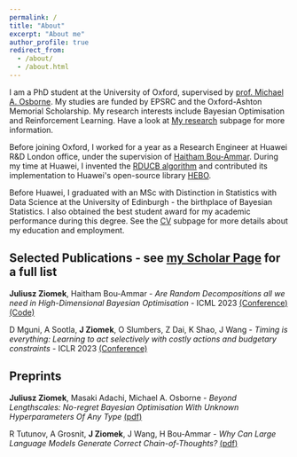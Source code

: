 ```yaml
---
permalink: /
title: "About"
excerpt: "About me"
author_profile: true
redirect_from: 
  - /about/
  - /about.html
---
```


I am a PhD student at the University of Oxford, supervised by [prof. Michael A. Osborne](https://www.robots.ox.ac.uk/~mosb/). 
My studies are funded by EPSRC and the Oxford-Ashton Memorial Scholarship.
My research interests include Bayesian Optimisation and Reinforcement Learning. Have a look at [My research](https://juliuszziomek.github.io/bo/) subpage for more information.

Before joining Oxford, I worked for a year as a Research Engineer at Huawei R&D London office, under the supervision of [Haitham Bou-Ammar](https://scholar.google.com/citations?user=AE5suDoAAAAJ&hl=en). During my time at Huawei, I invented the [RDUCB algorithm](https://proceedings.mlr.press/v202/ziomek23a/ziomek23a.pdf) and contributed its implementation to Huawei's open-source library [HEBO](https://github.com/huawei-noah/HEBO).

Before Huawei, I graduated with an MSc with Distinction in Statistics with Data Science at the University of Edinburgh - the birthplace of Bayesian Statistics. 
I also obtained the best student award for my academic performance during this degree. See the [CV](https://juliuszziomek.github.io/cv/) subpage for more details about my education and employment.

Selected Publications - see [my Scholar Page](https://scholar.google.com/citations?user=aOHCQ-AAAAAJ&hl=en) for a full list
------
**Juliusz Ziomek**, Haitham Bou-Ammar - _Are Random Decompositions all we need in High-Dimensional Bayesian Optimisation_ - ICML 2023 [(Conference)](https://proceedings.mlr.press/v202/ziomek23a/ziomek23a.pdf) [(Code)](https://github.com/huawei-noah/HEBO/tree/master/RDUCB)

D Mguni, A Sootla, **J Ziomek**, O Slumbers, Z Dai, K Shao, J Wang - _Timing is everything: Learning to act selectively with costly actions and budgetary constraints_ - ICLR 2023 [(Conference)](https://openreview.net/pdf?id=_BoPed4tYww)

Preprints
------
**Juliusz Ziomek**, Masaki Adachi, Michael A. Osborne - _Beyond Lengthscales: No-regret Bayesian Optimisation With Unknown Hyperparameters Of Any Type_ [(pdf)](https://arxiv.org/abs/2402.01632)

R Tutunov, A Grosnit, **J Ziomek**, J Wang, H Bou-Ammar -  _Why Can Large Language Models Generate Correct Chain-of-Thoughts?_ [(pdf)](https://arxiv.org/pdf/2310.13571.pdf)
